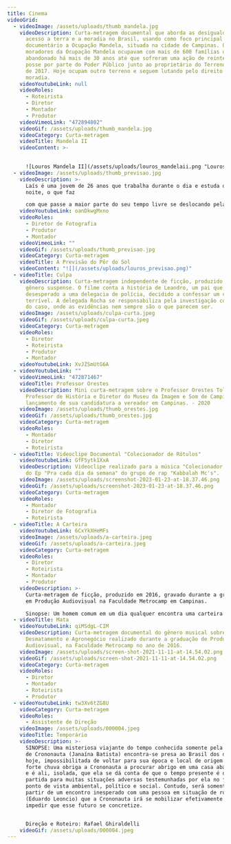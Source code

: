 ```yaml
---
title: Cinema
videoGrid:
  - videoImage: /assets/uploads/thumb_mandela.jpg
    videoDescription: Curta-metragem documental que aborda as desigualdades no
      acesso a terra e a moradia no Brasil, usando como foco principal do
      documentário a Ocupação Mandela, situada na cidade de Campinas. Os
      moradores da Ocupação Mandela ocupavam com mais de 600 famílias um terreno
      abandonado há mais de 30 anos até que sofreram uma ação de reintegração de
      posse por parte do Poder Público junto ao proprietário do Terreno em Março
      de 2017. Hoje ocupam outro terreno e seguem lutando pelo direito a
      moradia.
    videoYoutubeLink: null
    videoRoles:
      - Roteirista
      - Diretor
      - Montador
      - Produtor
    videoVimeoLink: "472894802"
    videoGif: /assets/uploads/thumb_mandela.jpg
    videoCategory: Curta-metragem
    videoTitle: Mandela II
    videoContent: >-
      

      ![Louros Mandela II](/assets/uploads/louros_mandelaii.png "Louros Mandela II")
  - videoImage: /assets/uploads/thumb_previsao.jpg
    videoDescription: >-
      Laís é uma jovem de 26 anos que trabalha durante o dia e estuda durante a
      noite, o que faz 

      com que passe a maior parte do seu tempo livre se deslocando pela cidade grande onde mora. Sua ansiedade faz com que se preocupe muito diariamente com problemas insignificantes, enquanto evita confrontar um conflito sério com seu pai, com o qual não  conversa há mais de um ano. Em um dia comum, Laís sai da rotina ao admirar um belo pôr  do sol, e após conversas com seus amigos e terapeuta, mudanças passam a ocorrer em sua vida.
    videoYoutubeLink: oanDkwgMxno
    videoRoles:
      - Diretor de Fotografia
      - Produtor
      - Montador
    videoVimeoLink: ""
    videoGif: /assets/uploads/thumb_previsao.jpg
    videoCategory: Curta-metragem
    videoTitle: A Previsão do Pôr do Sol
    videoContent: "![](/assets/uploads/louros_previsao.png)"
  - videoTitle: Culpa
    videoDescription: Curta-metragem independente de ficção, produzido em 2016 do
      gênero suspense. O filme conta a história de Leandro, um pai que chega
      desesperado a uma delegacia de polícia, decidido a confessar um crime
      terrível. A delegada Rocha se responsabiliza pela investigação controversa
      do caso, onde as evidências nem sempre são o que parecem ser.
    videoImage: /assets/uploads/culpa-curta.jpeg
    videoGif: /assets/uploads/culpa-curta.jpeg
    videoCategory: Curta-metragem
    videoRoles:
      - Diretor
      - Roteirista
      - Produtor
      - Montador
    videoYoutubeLink: XvJZSmUtG6A
  - videoYoutubeLink: ""
    videoVimeoLink: "472871467"
    videoTitle: Professor Orestes
    videoDescription: Mini curta-metragem sobre o Professor Orestes Toledo,
      Professor de História e Diretor do Museu da Imagem e Som de Campinas no
      lançamento de sua candidatura a vereador em Campinas. - 2020
    videoImage: /assets/uploads/thumb_orestes.jpg
    videoGif: /assets/uploads/thumb_orestes.jpg
    videoCategory: Curta-metragem
    videoRoles:
      - Montador
      - Diretor
      - Roteirista
  - videoTitle: Videoclipe Documental "Colecionador de Rótulos"
    videoYoutubeLink: GfF5ytk1XxA
    videoDescription: Videoclipe realizado para a música "Colecionador de Rótulos"
      do Ep "Pra cada dia da semana" do grupo de rap "Kabbalah Mc's".
    videoImage: /assets/uploads/screenshot-2023-01-23-at-18.37.46.png
    videoGif: /assets/uploads/screenshot-2023-01-23-at-18.37.46.png
    videoCategory: Curta-metragem
    videoRoles:
      - Montador
      - Diretor de Fotografia
      - Roteirista
  - videoTitle: A Carteira
    videoYoutubeLink: 6CxYkXHeMFs
    videoImage: /assets/uploads/a-carteira.jpeg
    videoGif: /assets/uploads/a-carteira.jpeg
    videoCategory: Curta-metragem
    videoRoles:
      - Diretor
      - Roteirista
      - Montador
      - Produtor
    videoDescription: >-
      Curta-metragem de ficção, produzido em 2016, gravado durante a graduação
      em Produção Audiovisual na Faculdade Metrocamp em Campinas.

      Sinopse: Um homem comum em um dia qualquer encontra uma carteira perdida em um banco de uma praça, o que causa diversos problemas em seu dia.
  - videoTitle: Mata
    videoYoutubeLink: qiMSdgL-CIM
    videoDescription: Curta-metragem documental do gênero musical sobre Mata Ciliar,
      Desmatamento e Agronegócio realizado durante a graduação de Produção
      Audiovisual, na Faculdade Metrocamp no ano de 2016.
    videoImage: /assets/uploads/screen-shot-2021-11-11-at-14.54.02.png
    videoGif: /assets/uploads/screen-shot-2021-11-11-at-14.54.02.png
    videoCategory: Curta-metragem
    videoRoles:
      - Diretor
      - Montador
      - Roteirista
      - Produtor
  - videoYoutubeLink: tw3Xv6tZG8U
    videoCategory: Curta-metragem
    videoRoles:
      - Assistente de Direção
    videoImage: /assets/uploads/000004.jpeg
    videoTitle: Temporário
    videoDescription: >-
      SINOPSE: Uma misteriosa viajante do tempo conhecida somente pela alcunha
      de Crononauta (Janaína Batista) encontra-se presa ao Brasil dos dias de
      hoje, impossibilitada de voltar para sua época e local de origem. Uma
      forte chuva obriga a Crononauta a procurar abrigo em uma casa abandonada –
      e é ali, isolada, que ela se dá conta de que o tempo presente é o ponto de
      partida para muitas situações adversas testemunhadas por ela no futuro, do
      ponto de vista ambiental, político e social. Contudo, será somente a
      partir de um encontro inesperado com uma pessoa em situação de rua
      (Eduardo Leoncio) que a Crononauta irá se mobilizar efetivamente para
      impedir que esse futuro se concretize.


      Direção e Roteiro: Rafael Ghiraldelli
    videoGif: /assets/uploads/000004.jpeg
---
```

